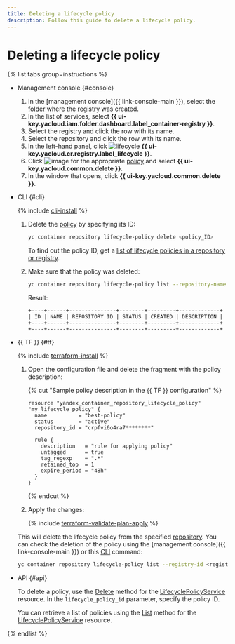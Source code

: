 ```yaml
---
title: Deleting a lifecycle policy
description: Follow this guide to delete a lifecycle policy.
---
```


# Deleting a lifecycle policy

{% list tabs group=instructions %}

- Management console {#console}

   1. In the [management console]({{ link-console-main }}), select the [folder](../../../resource-manager/concepts/resources-hierarchy.md#folder) where the [registry](../../concepts/registry.md) was created.
   1. In the list of services, select **{{ ui-key.yacloud.iam.folder.dashboard.label_container-registry }}**.
   1. Select the registry and click the row with its name.
   1. Select the repository and click the row with its name.
   1. In the left-hand panel, click ![lifecycle](../../../_assets/console-icons/arrows-rotate-right.svg) **{{ ui-key.yacloud.cr.registry.label_lifecycle }}**.
   1. Click ![image](../../../_assets/console-icons/ellipsis.svg) for the appropriate [policy](../../concepts/lifecycle-policy.md) and select **{{ ui-key.yacloud.common.delete }}**.
   1. In the window that opens, click **{{ ui-key.yacloud.common.delete }}**.

- CLI {#cli}

   {% include [cli-install](../../../_includes/cli-install.md) %}

   1. Delete the [policy](../../concepts/lifecycle-policy.md) by specifying its ID:

      ```bash
      yc container repository lifecycle-policy delete <policy_ID>
      ```

      To find out the policy ID, get a [list of lifecycle policies in a repository or registry](lifecycle-policy-list.md#lifecycle-policy-list).
   1. Make sure that the policy was deleted:

      ```bash
      yc container repository lifecycle-policy list --repository-name crp2hlbs67tj********/ubuntu
      ```

      Result:

      ```text
      +----+------+---------------+--------+---------+-------------+
      | ID | NAME | REPOSITORY ID | STATUS | CREATED | DESCRIPTION |
      +----+------+---------------+--------+---------+-------------+
      +----+------+---------------+--------+---------+-------------+
      ```

- {{ TF }} {#tf}

   {% include [terraform-install](../../../_includes/terraform-install.md) %}

   1. Open the configuration file and delete the fragment with the policy description:

      {% cut "Sample policy description in the {{ TF }} configuration" %}

      ```hcl
      resource "yandex_container_repository_lifecycle_policy" "my_lifecycle_policy" {
        name          = "best-policy"
        status        = "active"
        repository_id = "crpfvi6o4ra7********"

        rule {
          description   = "rule for applying policy"
          untagged      = true
          tag_regexp    = ".*"
          retained_top  = 1
          expire_period = "48h"
        }
      }
      ```

      {% endcut %}

   1. Apply the changes:

      {% include [terraform-validate-plan-apply](../../../_tutorials/_tutorials_includes/terraform-validate-plan-apply.md) %}

   This will delete the lifecycle policy from the specified [repository](../../concepts/repository.md). You can check the deletion of the policy using the [management console]({{ link-console-main }}) or this [CLI](../../../cli/) command:

   ```bash
   yc container repository lifecycle-policy list --registry-id <registry_ID>
   ```

- API {#api}

   To delete a policy, use the [Delete](../../api-ref/grpc/LifecyclePolicy/delete.md) method for the [LifecyclePolicyService](../../api-ref/grpc/LifecyclePolicy/index.md) resource. In the `lifecycle_policy_id` parameter, specify the policy ID.

   You can retrieve a list of policies using the [List](../../api-ref/grpc/LifecyclePolicy/list.md) method for the [LifecyclePolicyService](../../api-ref/grpc/LifecyclePolicy/index.md) resource.

{% endlist %}